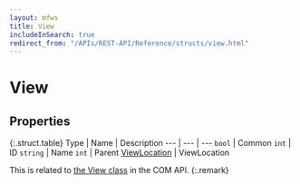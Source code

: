 ```yaml
---
layout: mfws
title: View
includeInSearch: true
redirect_from: "/APIs/REST-API/Reference/structs/view.html"
---
```


# View

## Properties

{:.struct.table}
Type | Name | Description
--- | --- | ---
`bool` | Common
`int` | ID
`string` | Name
`int` | Parent
[ViewLocation](../viewlocation/) | ViewLocation

This is related to [the View class](https://www.m-files.com/api/documentation/index.html#MFilesAPI~View.html) in the COM API.
{:.remark}
